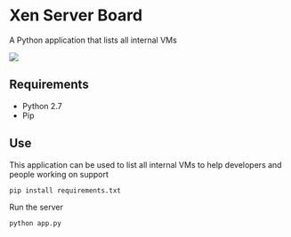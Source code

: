 # Xen Server Board

A Python application that lists all internal VMs

![](https://raw.github.com/boxuk/xen-board/master/static/preview.png)

## Requirements

+ Python 2.7
+ Pip

## Use

This application can be used to list all internal VMs to help developers and people working on support

```
pip install requirements.txt
```

Run the server

```
python app.py
```
